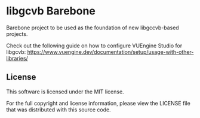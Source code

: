 # libgcvb Barebone

Barebone project to be used as the foundation of new libgccvb-based projects.

Check out the following guide on how to configure VUEngine Studio for libgcvb: https://www.vuengine.dev/documentation/setup/usage-with-other-libraries/

## License

This software is licensed under the MIT license.

For the full copyright and license information, please view the LICENSE file that was distributed with this source code.
